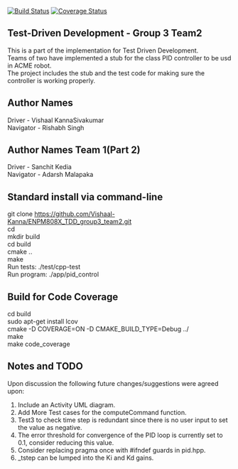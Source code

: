 
[![Build Status](https://app.travis-ci.com/Vishaal-Kanna/ENPM808X_TDD_group3_team2.svg?branch=main)](https://app.travis-ci.com/Vishaal-Kanna/ENPM808X_TDD_group3_team2) [![Coverage Status](https://coveralls.io/repos/github/Vishaal-Kanna/ENPM808X_TDD_group3_team2/badge.svg?branch=main)](https://coveralls.io/github/Vishaal-Kanna/ENPM808X_TDD_group3_team2?branch=main)

## Test-Driven Development - Group 3 Team2
This is a part of the implementation for Test Driven Development. <br /> Teams of two have implemented a stub for the class PID controller to be usd in ACME robot. <br /> The project includes the stub and the test code for making sure the controller is working properly.

## Author Names
Driver - Vishaal KannaSivakumar <br />
Navigator -  Rishabh Singh <br />

## Author Names Team 1(Part 2)
Driver - Sanchit Kedia <br />
Navigator -  Adarsh Malapaka <br />

## Standard install via command-line
git clone https://github.com/Vishaal-Kanna/ENPM808X_TDD_group3_team2.git <br />
cd <path to repository> <br />
mkdir build <br />
cd build <br />
cmake .. <br />
make <br />
Run tests: ./test/cpp-test <br />
Run program: ./app/pid_control <br />

## Build for Code Coverage
cd build <br />
sudo apt-get install lcov <br />
cmake -D COVERAGE=ON -D CMAKE_BUILD_TYPE=Debug ../ <br />
make <br />
make code_coverage <br />

## Notes and TODO
Upon discussion the following future changes/suggestions were agreed upon:<br />
1. Include an Activity UML diagram.<br />
2. Add More Test cases for the computeCommand function.<br />
3. Test3 to check time step is redundant since there is no user input to set the value as negative.<br />
4. The error threshold for convergence of the PID loop is currently set to 0.1, consider reducing this value.<br />
5. Consider replacing pragma once with #ifndef guards in pid.hpp.<br />
6. _tstep can be lumped into the Ki and Kd gains.<br />

